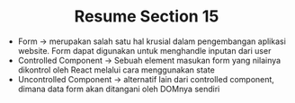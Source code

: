 <h1 align= "center"><b>Resume Section 15</b></h1>

<ul>
    <li>Form -> merupakan salah satu hal krusial dalam pengembangan aplikasi website. Form dapat digunakan untuk menghandle inputan dari user</li>
    <li>Controlled Component -> Sebuah element masukan form yang nilainya dikontrol oleh React melalui cara menggunakan state</li>
    <li>Uncontrolled Component -> alternatif lain dari controlled component, dimana data form akan ditangani oleh DOMnya sendiri</li>
</ul>